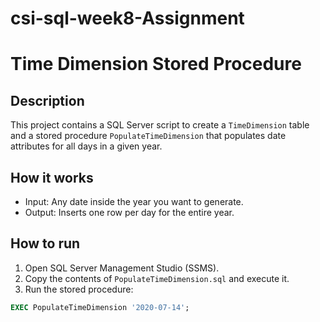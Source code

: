 # csi-sql-week8-Assignment
# Time Dimension Stored Procedure

## Description
This project contains a SQL Server script to create a `TimeDimension` table and a stored procedure `PopulateTimeDimension` that populates date attributes for all days in a given year.

## How it works
- Input: Any date inside the year you want to generate.
- Output: Inserts one row per day for the entire year.

## How to run
1. Open SQL Server Management Studio (SSMS).
2. Copy the contents of `PopulateTimeDimension.sql` and execute it.
3. Run the stored procedure:
```sql
EXEC PopulateTimeDimension '2020-07-14';
